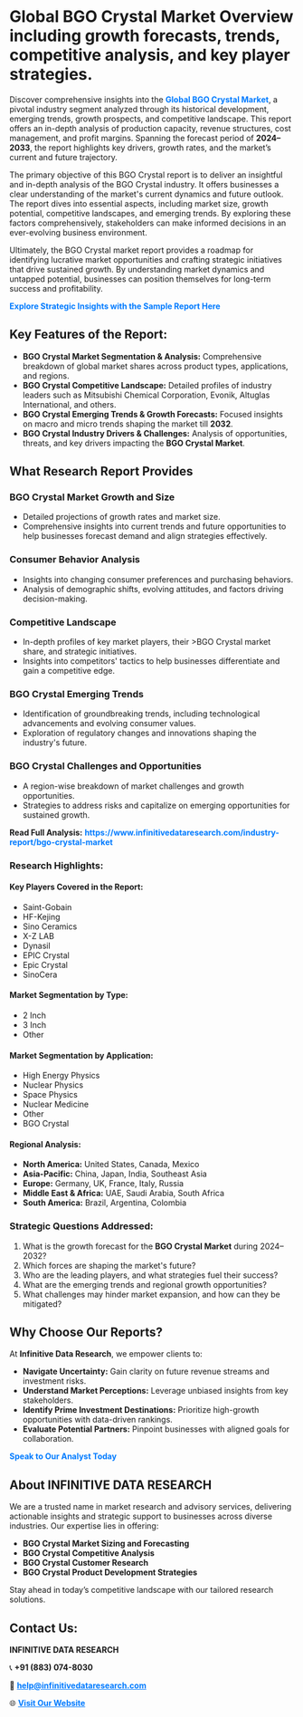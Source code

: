 <h1>Global BGO Crystal Market Overview including growth forecasts, trends, competitive analysis, and key player strategies.</h1>
<p>
Discover comprehensive insights into the 
<a href="https://www.infinitivedataresearch.com/industry-report/bgo-crystal-market" rel="dofollow" style="color: #007BFF; text-decoration: none;"><strong>Global BGO Crystal Market</strong></a>, a pivotal industry segment analyzed through its historical development, emerging trends, growth prospects, and competitive landscape. This report offers an in-depth analysis of production capacity, revenue structures, cost management, and profit margins. Spanning the forecast period of <strong>2024–2033</strong>, the report highlights key drivers, growth rates, and the market’s current and future trajectory.
</p>
<p>
The primary objective of this BGO Crystal report is to deliver an insightful and in-depth analysis of the BGO Crystal industry. It offers businesses a clear understanding of the market's current dynamics and future outlook. The report dives into essential aspects, including market size, growth potential, competitive landscapes, and emerging trends. By exploring these factors comprehensively, stakeholders can make informed decisions in an ever-evolving business environment.
</p>
<p>
Ultimately, the BGO Crystal market report provides a roadmap for identifying lucrative market opportunities and crafting strategic initiatives that drive sustained growth. By understanding market dynamics and untapped potential, businesses can position themselves for long-term success and profitability.
</p>
<p>
<a href="https://www.infinitivedataresearch.com/request-sample/reportId=111790" style="color: #007BFF; text-decoration: none;"><strong>Explore Strategic Insights with the Sample Report Here</strong></a>
</p>

<h2>Key Features of the Report:</h2>
<ul>
<li><strong>BGO Crystal Market Segmentation & Analysis:</strong> Comprehensive breakdown of global market shares across product types, applications, and regions.</li>
<li><strong>BGO Crystal Competitive Landscape:</strong> Detailed profiles of industry leaders such as Mitsubishi Chemical Corporation, Evonik, Altuglas International, and others.</li>
<li><strong>BGO Crystal Emerging Trends & Growth Forecasts:</strong> Focused insights on macro and micro trends shaping the market till <strong>2032</strong>.</li>
<li><strong>BGO Crystal Industry Drivers & Challenges:</strong> Analysis of opportunities, threats, and key drivers impacting the <strong>BGO Crystal Market</strong>.</li>
</ul>

<h2>What Research Report Provides</h2>
<h3>BGO Crystal Market Growth and Size</h3>
<ul>
<li>Detailed projections of growth rates and market size.</li>
<li>Comprehensive insights into current trends and future opportunities to help businesses forecast demand and align strategies effectively.</li>
</ul>

<h3>Consumer Behavior Analysis</h3>
<ul>
<li>Insights into changing consumer preferences and purchasing behaviors.</li>
<li>Analysis of demographic shifts, evolving attitudes, and factors driving decision-making.</li>
</ul>

<h3>Competitive Landscape</h3>
<ul>
<li>In-depth profiles of key market players, their >BGO Crystal market share, and strategic initiatives.</li>
<li>Insights into competitors' tactics to help businesses differentiate and gain a competitive edge.</li>
</ul>

<h3>BGO Crystal Emerging Trends</h3>
<ul>
<li>Identification of groundbreaking trends, including technological advancements and evolving consumer values.</li>
<li>Exploration of regulatory changes and innovations shaping the industry's future.</li>
</ul>

<h3>BGO Crystal Challenges and Opportunities</h3>
<ul>
<li>A region-wise breakdown of market challenges and growth opportunities.</li>
<li>Strategies to address risks and capitalize on emerging opportunities for sustained growth.</li>
</ul>
<p><strong>Read Full Analysis:</strong> <a href="https://www.infinitivedataresearch.com/industry-report/bgo-crystal-market" rel="dofollow" style="color: #007BFF; text-decoration: none;"><strong>https://www.infinitivedataresearch.com/industry-report/bgo-crystal-market</strong></a></p>
<h3>Research Highlights:</h3>
<h4>Key Players Covered in the Report:</h4>
<ul><li>Saint-Gobain</li><li>HF-Kejing</li><li>Sino Ceramics</li><li>X-Z LAB</li><li>Dynasil</li><li>EPIC Crystal</li><li>Epic Crystal</li><li>SinoCera</li></ul>
<h4>Market Segmentation by Type:</h4>
<ul><li>2 Inch</li><li>3 Inch</li><li>Other</li></ul>
<h4>Market Segmentation by Application:</h4>
<ul><li>High Energy Physics</li><li>Nuclear Physics</li><li>Space Physics</li><li>Nuclear Medicine</li><li>Other</li><li>BGO Crystal</li></ul>

<h4>Regional Analysis:</h4>
<ul>
<li><strong>North America:</strong> United States, Canada, Mexico</li>
<li><strong>Asia-Pacific:</strong> China, Japan, India, Southeast Asia</li>
<li><strong>Europe:</strong> Germany, UK, France, Italy, Russia</li>
<li><strong>Middle East & Africa:</strong> UAE, Saudi Arabia, South Africa</li>
<li><strong>South America:</strong> Brazil, Argentina, Colombia</li>
</ul>

<h3>Strategic Questions Addressed:</h3>
<ol>
<li>What is the growth forecast for the <strong>BGO Crystal Market</strong> during 2024–2032?</li>
<li>Which forces are shaping the market's future?</li>
<li>Who are the leading players, and what strategies fuel their success?</li>
<li>What are the emerging trends and regional growth opportunities?</li>
<li>What challenges may hinder market expansion, and how can they be mitigated?</li>
</ol>

<h2>Why Choose Our Reports?</h2>
<p>At <strong>Infinitive Data Research</strong>, we empower clients to:</p>
<ul>
<li><strong>Navigate Uncertainty:</strong> Gain clarity on future revenue streams and investment risks.</li>
<li><strong>Understand Market Perceptions:</strong> Leverage unbiased insights from key stakeholders.</li>
<li><strong>Identify Prime Investment Destinations:</strong> Prioritize high-growth opportunities with data-driven rankings.</li>
<li><strong>Evaluate Potential Partners:</strong> Pinpoint businesses with aligned goals for collaboration.</li>
</ul>
<p><a href="https://www.infinitivedataresearch.com/industry-report/bgo-crystal-market" rel="dofollow" style="color: #007BFF; text-decoration: none;"><strong>Speak to Our Analyst Today</strong></a></p>

<h2>About INFINITIVE DATA RESEARCH</h2>
<p>We are a trusted name in market research and advisory services, delivering actionable insights and strategic support to businesses across diverse industries. Our expertise lies in offering:</p>
<ul>
<li><strong>BGO Crystal Market Sizing and Forecasting</strong></li>
<li><strong>BGO Crystal Competitive Analysis</strong></li>
<li><strong>BGO Crystal Customer Research</strong></li>
<li><strong>BGO Crystal Product Development Strategies</strong></li>
</ul>
<p>Stay ahead in today’s competitive landscape with our tailored research solutions.</p>

<h2>Contact Us:</h2>
<p><strong>INFINITIVE DATA RESEARCH</strong></p>
<p>📞 <strong>+91 (883) 074-8030</strong></p>
<p>📧 <strong><a href="mailto:help@infinitivedataresearch.com" style="color: #007BFF;">help@infinitivedataresearch.com</a></strong></p>
<p>🌐 <strong><a href="https://www.infinitivedataresearch.com" rel="dofollow" style="color: #007BFF;">Visit Our Website</a></strong></p>
